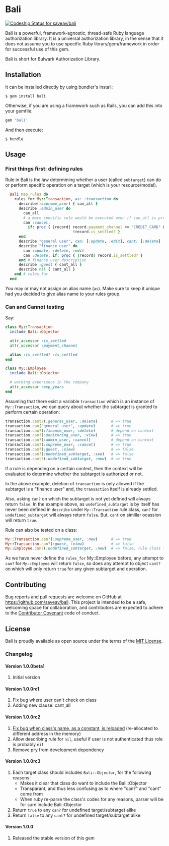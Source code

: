 # Bali

[ ![Codeship Status for saveav/bali](https://codeship.com/projects/d2f3ded0-20cf-0133-e425-0eade5a669ff/status?branch=master)](https://codeship.com/projects/95727)

Bali is a powerful, framework-agnostic, thread-safe Ruby language authorization library. It is a universal authorization library, in the sense that it does not assume you to use specific Ruby library/gem/framework in order for successful use of this gem.

Bali is short for Bulwark Authorization Library.

## Installation

It can be installed directly by using bundler's install:

    $ gem install bali

Otherwise, if you are using a framework such as Rails, you can add this into your gemfile:

```ruby
gem 'bali'
```

And then execute:

    $ bundle

## Usage

### First things first: defining rules

Rule in Bali is the law determining whether a user (called `subtarget`) can do or perform specific operation on a target (which is your resource/model).

```ruby
  Bali.map_rules do
    rules_for My::Transaction, as: :transaction do
      describe(:supreme_user) { can_all }
      describe :admin_user do
        can_all
        # a more specific rule would be executed even if can_all is present
        can :cancel, 
          if: proc { |record| record.payment_channel == "CREDIT_CARD" && 
                              !record.is_settled? }
      end
      describe "general user", can: [:update, :edit], cant: [:delete]
      describe "finance user" do
        can :update, :delete, :edit
        can :delete, if: proc { |record| record.is_settled? }
      end # finance_user description
      describe :guest { cant_all }
      describe nil { cant_all }
    end # rules_for
  end
```

You may or may not assign an alias name (`as`). Make sure to keep it unique had you decided to give alias name to your rules group.

### Can and Cannot testing

Say:

```ruby
class My::Transaction
  include Bali::Objector

  attr_accessor :is_settled
  attr_accessor :payment_channel

  alias :is_settled? :is_settled
end

class My::Employee
  include Bali::Objector

  # working experience in the company
  attr_accessor :exp_years
end
```

Assuming that there exist a variable `transaction` which is an instance of `My::Transaction`, we can query about whether the subtarget is granted to perform certain operation:

```ruby
transaction.cant?(:general_user, :delete)      # => true
transaction.can("general user", :update)       # => true
transaction.can?(:finance_user, :delete)       # depend on context
transaction.can?(:monitoring_user, :view)      # => true
transaction.can?(:admin_user, :cancel)         # depend on context
transaction.can?(:supreme_user, :cancel)       # => true
transaction.can?(:guest, :view)                # => false
transaction.can?(:undefined_subtarget, :see)   # => false
transaction.cant?(:undefined_subtarget, :new)  # => true
```

If a rule is depending on a certain context, then the context will be evaluated to determine whether the subtarget is authorized or not.

In the above example, deletion of `transaction` is only allowed if the subtarget is a "finance user" and, the `transaction` itself is already settled.

Also, asking `can?` on which the subtarget is not yet defined will always return `false`. In the example above, as `undefined_subtarget` is by itself has never been defined in `describe` under `My::Transaction` rule class, `can?` for `undefined_subtarget` will always return `false`. But, `cant` on simillar ocassion will return `true`.

Rule can also be tested on a class:

```ruby
My::Transaction.can?(:supreme_user, :new)      # => true
My::Transaction.can?(:guest, :view)            # => false
My::Employee.can?(:undefined_subtarget, :new)  # => false, rule class for this is by its own undefined
```

As we have never define the `rules_for` My::Employee before, any attempt to `can?` for `My::Employee` will return `false`, so does any attempt to object `cant?` on which will only return `true` for any given subtarget and operation.

## Contributing

Bug reports and pull requests are welcome on GitHub at https://github.com/saveav/bali. This project is intended to be a safe, welcoming space for collaboration, and contributors are expected to adhere to the [Contributor Covenant](contributor-covenant.org) code of conduct.


## License

Bali is proudly available as open source under the terms of the [MIT License](http://opensource.org/licenses/MIT).

### Changelog

#### Version 1.0.0beta1
1. Initial version

#### Version 1.0.0rc1
1. Fix bug where user can't check on class
2. Adding new clause: cant_all

#### Version 1.0.0rc2
1. [Fix bug when class's name, as a constant, is reloaded](http://stackoverflow.com/questions/2509350/rails-class-object-id-changes-after-i-make-a-request) (re-allocated to different address in the memory)
2. Allow describing rule for `nil`, useful if user is not authenticated thus role is probably `nil`
3. Remove pry from development dependency

#### Version 1.0.0rc3
1. Each target class should includes `Bali::Objector`, for the following reasons:
   - Makes it clear that class do want to include the Bali::Objector
   - Transparant, and thus less confusing as to where "can?" and "cant" come from
   - When ruby re-parse the class's codes for any reasons, parser will be for sure include Bali::Objector
2. Return `true` to any `can?` for undefined target/subtarget alike
3. Return `false` to any `cant?` for undefined target/subtarget alike

#### Version 1.0.0
1. Released the stable version of this gem

